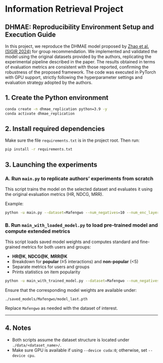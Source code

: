 # Information Retrieval Project
## DHMAE: Reproducibility Environment Setup and Execution Guide

In this project, we reproduce the DHMAE model proposed by [Zhao et al. (SIGIR 2024)](https://doi.org/10.1145/3626772.3657699)  for group recommendation.
We implemented and validated the model using the original datasets provided by the authors, replicating the experimental pipeline described in the paper. The results obtained in terms of evaluation metrics are consistent with those reported, confirming the robustness of the proposed framework.
The code was executed in PyTorch with GPU support, strictly following the hyperparameter settings and evaluation strategy adopted by the authors.




## 1. Create the Python environment

```bash
conda create -n dhmae_replication python=3.9 -y
conda activate dhmae_replication
```

## 2. Install required dependencies

Make sure the file `requirements.txt` is in the project root. Then run:

```bash
pip install -r requirements.txt
```

## 3. Launching the experiments

### A. Run `main.py` to replicate authors’ experiments from scratch

This script trains the model on the selected dataset and evaluates it using the original evaluation metrics (HR, NDCG, MRR).

Example:
```bash
python -u main.py --dataset=Mafengwo --num_negatives=10 --num_enc_layers=2 --num_dec_layers=3 --sce_alpha=2 --drop_ratio=0.1 --epoch=200 --device=cuda:0
```




### B. Run `main_with_loaded_model.py` to load pre-trained model and compute extended metrics

This script loads saved model weights and computes standard and fine-grained metrics for both users and groups:

- **HR@K**, **NDCG@K**, **MRR@K**
- Breakdown for **popular** (≥5 interactions) and **non-popular** (<5)
- Separate metrics for users and groups
- Prints statistics on item popularity

```bash
python -u main_with_trained_model.py --dataset=Mafengwo --num_negatives=10 --num_enc_layers=2 --num_dec_layers=3 --sce_alpha=2 --drop_ratio=0.1 --epoch=200 --device=cuda:0
```

Ensure that the corresponding model weights are available under:

```
./saved_models/Mafengwo/model_last.pth
```

Replace `Mafengwo` as needed with the dataset of interest.

---

## 4. Notes

- Both scripts assume the dataset structure is located under `./data/<dataset_name>/`.
- Make sure GPU is available if using `--device cuda:0`; otherwise, set `--device cpu`.




